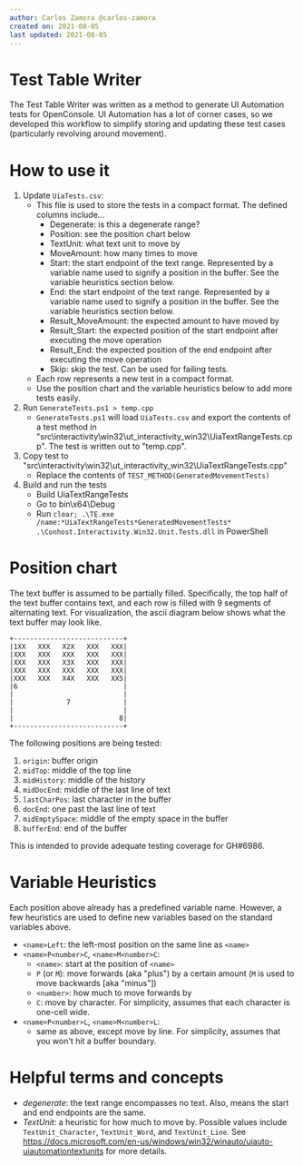 ```yaml
---
author: Carlos Zamora @carlos-zamora
created on: 2021-08-05
last updated: 2021-08-05
---
```


# Test Table Writer

The Test Table Writer was written as a method to generate UI Automation tests for OpenConsole. UI Automation has a lot of corner cases, so we developed this workflow to simplify storing and updating these test cases (particularly revolving around movement).

# How to use it
1. Update `UiaTests.csv`:
    - This file is used to store the tests in a compact format. The defined columns include...
        - Degenerate: is this a degenerate range?
        - Position: see the position chart below
        - TextUnit: what text unit to move by
        - MoveAmount: how many times to move
        - Start: the start endpoint of the text range. Represented by a variable name used to signify a position in the buffer. See the variable heuristics section below.
        - End: the start endpoint of the text range. Represented by a variable name used to signify a position in the buffer. See the variable heuristics section below.
        - Result_MoveAmount: the expected amount to have moved by
        - Result_Start: the expected position of the start endpoint after executing the move operation
        - Result_End: the expected position of the end endpoint after executing the move operation
        - Skip: skip the test. Can be used for failing tests.
    - Each row represents a new test in a compact format.
    - Use the position chart and the variable heuristics below to add more tests easily.
2. Run `GenerateTests.ps1 > temp.cpp`
    - `GenerateTests.ps1` will load `UiaTests.csv` and export the contents of a test method in "src\interactivity\win32\ut_interactivity_win32\UiaTextRangeTests.cpp". The test is written out to "temp.cpp".
3. Copy test to "src\interactivity\win32\ut_interactivity_win32\UiaTextRangeTests.cpp"
    - Replace the contents of `TEST_METHOD(GeneratedMovementTests)`
4. Build and run the tests
    - Build UiaTextRangeTests
    - Go to bin\x64\Debug
    - Run `clear; .\TE.exe /name:*UiaTextRangeTests*GeneratedMovementTests* .\Conhost.Interactivity.Win32.Unit.Tests.dll` in PowerShell

# Position chart
The text buffer is assumed to be partially filled. Specifically, the top half of the text buffer contains text, and each row is filled with 9 segments of alternating text. For visualization,
the ascii diagram below shows what the text buffer may look like.
```
+---------------------------+
|1XX   XXX   X2X   XXX   XXX|
|XXX   XXX   XXX   XXX   XXX|
|XXX   XXX   X3X   XXX   XXX|
|XXX   XXX   XXX   XXX   XXX|
|XXX   XXX   X4X   XXX   XX5|
|6                          |
|                           |
|             7             |
|                           |
|                          8|
+---------------------------+
```
The following positions are being tested:
1. `origin`: buffer origin
2. `midTop`: middle of the top line
3. `midHistory`: middle of the history
4. `midDocEnd`: middle of the last line of text
5. `lastCharPos`: last character in the buffer
6. `docEnd`: one past the last line of text
7. `midEmptySpace`: middle of the empty space in the buffer
8. `bufferEnd`: end of the buffer

This is intended to provide adequate testing coverage for GH#6986.

# Variable Heuristics
Each position above already has a predefined variable name. However, a few heuristics are used to define new variables based on the standard variables above.
- `<name>Left`: the left-most position on the same line as `<name>`
- `<name>P<number>C`, `<name>M<number>C`:
    - `<name>`: start at the position of `<name>`
    - `P` (or `M`): move forwards (aka "plus") by a certain amount (`M` is used to move backwards [aka "minus"])
    - `<number>`: how much to move forwards by
    - `C`: move by character. For simplicity, assumes that each character is one-cell wide.
- `<name>P<number>L`, `<name>M<number>L`:
    - same as above, except move by line. For simplicity, assumes that you won't hit a buffer boundary.

# Helpful terms and concepts
- *degenerate*: the text range encompasses no text. Also, means the start and end endpoints are the same.
- *TextUnit*: a heuristic for how much to move by. Possible values include `TextUnit_Character`, `TextUnit_Word`, and `TextUnit_Line`. See https://docs.microsoft.com/en-us/windows/win32/winauto/uiauto-uiautomationtextunits for more details.
